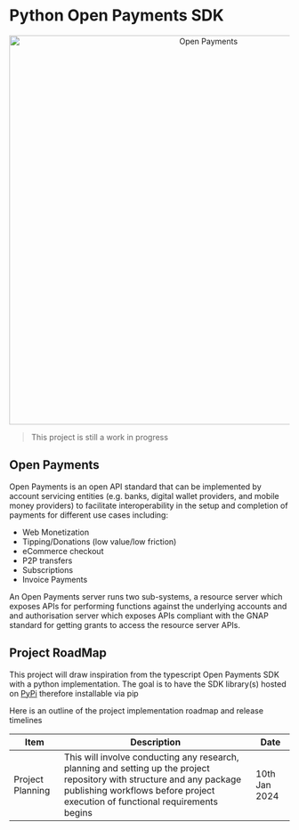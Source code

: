 # Python Open Payments SDK

<p align="center">
  <img src="https://raw.githubusercontent.com/interledger/open-payments/main/docs/public/img/logo.svg" width="700" alt="Open Payments">
</p>

> This project is still a work in progress

## Open Payments
Open Payments is an open API standard that can be implemented by account servicing entities (e.g. banks, digital wallet providers, and mobile money providers) to facilitate interoperability in the setup and completion of payments for different use cases including:

- Web Monetization
- Tipping/Donations (low value/low friction)
- eCommerce checkout
- P2P transfers
- Subscriptions
- Invoice Payments

An Open Payments server runs two sub-systems, a resource server which exposes APIs for performing functions against the underlying accounts and and authorisation server which exposes APIs compliant with the GNAP standard for getting grants to access the resource server APIs.

## Project RoadMap
This project will draw inspiration from the typescript Open Payments SDK with a python implementation. The goal is to have the SDK library(s) hosted on [PyPi](https://pypi.org/) therefore installable via pip

Here is an outline of the project implementation roadmap and release timelines

|Item | Description| Date |
|-----|------------|-------|
|Project Planning|This will involve conducting any research, planning and setting up the project repository with structure and any package publishing workflows before project execution of functional requirements begins | 10th Jan 2024|




